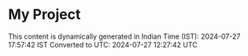# My Project

This content is dynamically generated in Indian Time (IST): 2024-07-27 17:57:42 IST
Converted to UTC: 2024-07-27 12:27:42 UTC
